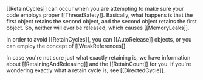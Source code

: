 

[[RetainCycles]] can occur when you are attempting to make sure your code employs proper [[ThreadSafety]]. Basically, what happens is that the first object retains the second object, and the second object retains the first object. So, neither will ever be released, which causes [[MemoryLeaks]].

In order to avoid [[RetainCycles]], you can [[AutoRelease]] objects, or you can employ the concept of [[WeakReferences]].

In case you're not sure just what exactly retaining is, we have information about [[RetainingAndReleasing]] and the [[RetainCount]] for you. If you're wondering exactly what a retain cycle is, see [[DirectedCycle]].